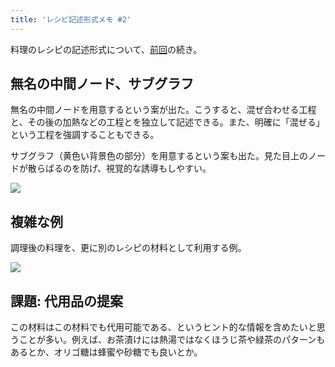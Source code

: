 ```yaml
---
title: 'レシピ記述形式メモ #2'
---
```

料理のレシピの記述形式について、[前回](https://r7kamura.com/articles/2022-05-13-mermaid-recipe-memo)の続き。

無名の中間ノード、サブグラフ
--------------

無名の中間ノードを用意するという案が出た。こうすると、混ぜ合わせる工程と、その後の加熱などの工程とを独立して記述できる。また、明確に「混ぜる」という工程を強調することもできる。

サブグラフ（黄色い背景色の部分）を用意するという案も出た。見た目上のノードが散らばるのを防げ、視覚的な誘導もしやすい。

![](https://lh3.googleusercontent.com/t69cN7jolpep9B--Lbx2nEd60bzmqiNkQXQmlXKs1nEAnzE2CVwO3PEKZQNkOdn9pV4KpJa8IrRdbtghfi6gmT_YszlS1qDXjikmBpRD-CNJ_PP1tU147Un-pVv0GXzj0_ow9k9X9WV_USEvu4ohgQ)

複雑な例
----

調理後の料理を、更に別のレシピの材料として利用する例。

![](https://lh5.googleusercontent.com/FfSmEhCV3BIBA5BqrFxbCNmrAEWYrJO4PdMfrrh2UPcyY4Pgbt6UZ1GAKobRuyTNBJxk0PJCMJja_JLStcztOiyWtbQ8G0tV0bc1mjkzyljZJaC00TeYFv3DRlze47UcLzcdFOpppY51qk1sm_wCFw)

課題: 代用品の提案
----------

この材料はこの材料でも代用可能である、というヒント的な情報を含めたいと思うことが多い。例えば、お茶漬けには熱湯ではなくほうじ茶や緑茶のパターンもあるとか、オリゴ糖は蜂蜜や砂糖でも良いとか。
